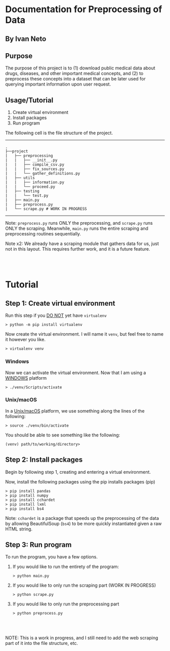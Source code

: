 # Documentation for Preprocessing of Data

## By Ivan Neto

## Purpose

The purpose of this project is to (1) download public medical data about drugs, diseases, and other important medical concepts, and (2) to preprocess these concepts into a dataset that can be later used for querying important information upon user request.

## Usage/Tutorial

1. Create virtual environment
2. Install packages
3. Run program


The following cell is the file structure of the project.

---

```
.
├──project
|	├── preprocessing
|	|	├── __init__.py
|	|	├── compile_csv.py
|	|	├── fix_sources.py
|	|	└── gather_definitions.py
|	├── utils
|	|	├── information.py
|	|	└── proceed.py
|	├── testing
|	|	└── test.py
|	├── main.py
|	├── preprocess.py
|	└── scrape.py # WORK IN PROGRESS
```

---

Note: `preprocess.py` runs ONLY the preprocessing, and `scrape.py` runs ONLY the scraping. Meanwhile, `main.py` runs the entire scraping and preprocessing routines sequentially.

Note x2: We already have a scraping module that gathers data for us, just not in this layout. This requires further work, and it is a future feature.

<br>
<br>

# Tutorial

## Step 1: Create virtual environment

Run this step if you <ins>DO NOT</ins> yet have `virtualenv`
```
> python -m pip install virtualenv
```
Now create the virtual environment. I will name it `venv`, but feel free to name it however you like.
```
> virtualenv venv
```

### Windows
Now we can activate the virtual environment. Now that I am using a <ins>WINDOWS</ins> platform
```
> ./venv/Scripts/activate
```

### Unix/macOS
In a <ins>Unix/macOS</ins> platform, we use something along the lines of the following:
```
> source ./venv/bin/activate
```
You should be able to see something like the following:
```
(venv) path/to/working/directory>
```


## Step 2: Install packages

Begin by following step 1, creating and entering a virtual environment.

Now, install the following packages using the pip installs packages (pip)

```
> pip install pandas
> pip install numpy
> pip install cchardet
> pip install lxml
> pip install bs4
```

Note: `cchardet` is a package that speeds up the preprocessing of the data by allowing BeautifulSoup (`bs4`) to be more quickly instantiated given a raw HTML string.


## Step 3: Run program

To run the program, you have a few options.

1. If you would like to run the entirety of the program:
   ```
   > python main.py
   ```
2. If you would like to only run the scraping part (WORK IN PROGRESS)
   ```
   > python scrape.py
   ```
3. If you would like to only run the preprocessing part
   ```
   > python preprocess.py
   ```

<br>
<br>

NOTE: This is a work in progress, and I still need to add the web scraping part of it into the file structure, etc.